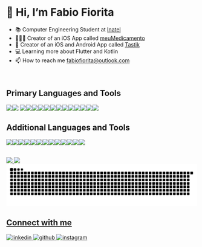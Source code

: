 # 👋 Hi, I’m Fabio Fiorita
- 📚 Computer Engineering Student at [Inatel](https://inatel.br/home/)
- 🧑🏻‍💻 Creator of an iOS App called [meuMedicamento](https://github.com/FabioFiorita/meuMedicamento)
- 📱 Creator of an iOS and Android App called [Tastik](https://sites.google.com/view/tastik/home)
- 💻 Learning more about Flutter and Kotlin
- 📫 How to reach me fabiofiorita@outlook.com

<br/>  

## Primary Languages and Tools
<img src="https://cdn.jsdelivr.net/gh/devicons/devicon/icons/swift/swift-original.svg" width="48"/><img src="https://cdn.jsdelivr.net/gh/devicons/devicon/icons/xcode/xcode-original.svg" width="48"/>         <img src="https://cdn.jsdelivr.net/gh/devicons/devicon/icons/java/java-original.svg" width="48"/><img src="https://cdn.jsdelivr.net/gh/devicons/devicon/icons/kotlin/kotlin-original.svg" width="48"/><img src="https://cdn.jsdelivr.net/gh/devicons/devicon/icons/spring/spring-original.svg" width="48"/><img
src="https://cdn.jsdelivr.net/gh/devicons/devicon/icons/androidstudio/androidstudio-original.svg" width="48"/><img src="https://cdn.jsdelivr.net/gh/devicons/devicon/icons/jetbrains/jetbrains-original.svg" width="48"/><img src="https://cdn.jsdelivr.net/gh/devicons/devicon/icons/dart/dart-original.svg" width="48"/><img src="https://cdn.jsdelivr.net/gh/devicons/devicon/icons/flutter/flutter-original.svg" width="48"/><img src="https://cdn.jsdelivr.net/gh/devicons/devicon/icons/vscode/vscode-original.svg" width="48"/><img src="https://cdn.jsdelivr.net/gh/devicons/devicon/icons/react/react-original.svg" width="48"/><img src="https://cdn.jsdelivr.net/gh/devicons/devicon/icons/nextjs/nextjs-original.svg" width="48"/><img src="https://cdn.jsdelivr.net/gh/devicons/devicon/icons/typescript/typescript-original.svg" width="48"/><img src="https://cdn.jsdelivr.net/gh/devicons/devicon/icons/tailwindcss/tailwindcss-original.svg" width="48"/><img src="https://cdn.jsdelivr.net/gh/devicons/devicon/icons/nodejs/nodejs-original.svg" width="48"/>

## Additional Languages and Tools
<img src="https://cdn.jsdelivr.net/gh/devicons/devicon/icons/fastapi/fastapi-original.svg" width="48"/><img src="https://cdn.jsdelivr.net/gh/devicons/devicon/icons/python/python-original.svg" width="48"/><img src="https://cdn.jsdelivr.net/gh/devicons/devicon/icons/confluence/confluence-original.svg" width="48"/><img src="https://cdn.jsdelivr.net/gh/devicons/devicon/icons/docker/docker-original.svg" width="48"/><img src="https://cdn.jsdelivr.net/gh/devicons/devicon/icons/firebase/firebase-plain.svg" width="48"/><img src="https://cdn.jsdelivr.net/gh/devicons/devicon/icons/git/git-original.svg" width="48"/><img src="https://cdn.jsdelivr.net/gh/devicons/devicon/icons/github/github-original.svg" width="48"/><img src="https://cdn.jsdelivr.net/gh/devicons/devicon/icons/googlecloud/googlecloud-original.svg" width="48"/><img src="https://cdn.jsdelivr.net/gh/devicons/devicon/icons/gradle/gradle-plain.svg" width="48"/><img src="https://cdn.jsdelivr.net/gh/devicons/devicon/icons/javascript/javascript-original.svg" width="48"/><img src="https://cdn.jsdelivr.net/gh/devicons/devicon/icons/salesforce/salesforce-original.svg" width="48"/><img src="https://cdn.jsdelivr.net/gh/devicons/devicon/icons/jenkins/jenkins-original.svg" width="48"/><img src="https://cdn.jsdelivr.net/gh/devicons/devicon/icons/jest/jest-plain.svg" width="48"/>

##
<div>
  <a href="https://github.com/fabiofiorita">
  <img height="180em" src="https://github-readme-stats.vercel.app/api?username=fabiofiorita&show_icons=true&theme=dark&include_all_commits=true&count_private=true"/>
  <img height="180em" src="https://github-readme-stats.vercel.app/api/top-langs/?username=fabiofiorita&layout=compact&langs_count=8&theme=dark&hide=jupyter%20notebook"/>
</div>

<picture>
  <source media="(prefers-color-scheme: dark)" srcset="https://raw.githubusercontent.com/fabiofiorita/fabiofiorita/output/github-contribution-grid-snake-dark.svg">
  <source media="(prefers-color-scheme: light)" srcset="https://raw.githubusercontent.com/fabiofiorita/fabiofiorita/output/github-contribution-grid-snake.svg">
  <img alt="github contribution grid snake animation" src="https://raw.githubusercontent.com/fabiofiorita/fabiofiorita/output/github-contribution-grid-snake.svg">
</picture>

## Connect with me  
<div align="leading">
<a href="https://www.linkedin.com/in/fabiofioritapontes/" target="_blank">
<img src=https://img.shields.io/badge/linkedin-%231E77B5.svg?&style=for-the-badge&logo=linkedin&logoColor=white alt=linkedin style="margin-bottom: 5px;" />
</a>
<a href="https://github.com/FabioFiorita" target="_blank">
<img src=https://img.shields.io/badge/github-%2324292e.svg?&style=for-the-badge&logo=github&logoColor=white alt=github style="margin-bottom: 5px;" />
</a>
<a href="https://instagram.com/fabiofiorita" target="_blank">
<img src=https://img.shields.io/badge/instagram-%23000000.svg?&style=for-the-badge&logo=instagram&logoColor=white alt=instagram style="margin-bottom: 5px;" />
</a>  
</div>  
<br/> 
